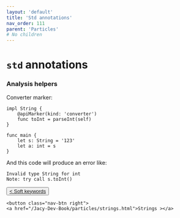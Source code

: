 ```yaml
---
layout: 'default'
title: 'Std annotations'
nav_order: 111
parent: 'Particles'
# No children
---
```


# `std` annotations

### Analysis helpers

Converter marker:
```
impl String {
    @apiMarker(kind: 'converter')
    func toInt = parseInt(self)
}

func main {
    let s: String = '123'
    let a: int = s
}
```

And this code will produce an error like:
```
Invalid type String for int
Note: try call s.toInt()
```
<div class="nav-btn-block">
    <button class="nav-btn left">
    <a href="/Jacy-Dev-Book/particles/soft-keywords.html">< Soft keywords</a>
</button>

    <button class="nav-btn right">
    <a href="/Jacy-Dev-Book/particles/strings.html">Strings ></a>
</button>

</div>
